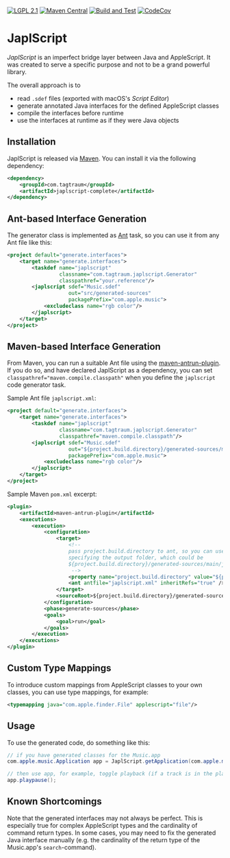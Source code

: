 [![LGPL 2.1](https://img.shields.io/badge/License-LGPL_2.1-blue.svg)](https://www.gnu.org/licenses/old-licenses/lgpl-2.1.html)
[![Maven Central](https://maven-badges.herokuapp.com/maven-central/com.tagtraum/japlscript-complete/badge.svg)](https://maven-badges.herokuapp.com/maven-central/com.tagtraum/japlscript-complete)
[![Build and Test](https://github.com/hendriks73/japlscript/workflows/Build%20and%20Test/badge.svg)](https://github.com/hendriks73/japlscript/actions)
[![CodeCov](https://codecov.io/gh/hendriks73/japlscript/branch/main/graph/badge.svg?token=H98FM0SKQL)](https://codecov.io/gh/hendriks73/japlscript/branch/main)


# JaplScript

*JaplScript* is an imperfect bridge layer between Java and AppleScript.
It was created to serve a specific purpose and not to be a grand powerful library.

The overall approach is to

- read `.sdef` files (exported with macOS's <em>Script Editor</em>)
- generate annotated Java interfaces for the defined AppleScript classes
- compile the interfaces before runtime
- use the interfaces at runtime as if they were Java objects


## Installation
               
JaplScript is released via [Maven](https://maven.apache.org).
You can install it via the following dependency:

```xml
<dependency>
    <groupId>com.tagtraum</groupId>
    <artifactId>japlscript-complete</artifactId>
</dependency>
```

## Ant-based Interface Generation

The generator class is implemented as [Ant](https://ant.apache.org) task,
so you can use it from any Ant file like this:

```xml
<project default="generate.interfaces">
    <target name="generate.interfaces">
        <taskdef name="japlscript"
                 classname="com.tagtraum.japlscript.Generator"
                 classpathref="your.reference"/>
        <japlscript sdef="Music.sdef"
                    out="src/generated-sources"
                    packagePrefix="com.apple.music">
            <excludeclass name="rgb color"/>
        </japlscript>
    </target>
</project>
```
                  
## Maven-based Interface Generation

From Maven, you can run a suitable Ant file using the
[maven-antrun-plugin](https://maven.apache.org/plugins/maven-antrun-plugin/). If you do so,
and have declared JaplScript as a dependency, you can set `classpathref="maven.compile.classpath"`
when you define the `japlscript` code generator task.

Sample Ant file `japlscript.xml`:

```xml
<project default="generate.interfaces">
    <target name="generate.interfaces">
        <taskdef name="japlscript"
                 classname="com.tagtraum.japlscript.Generator"
                 classpathref="maven.compile.classpath"/>
        <japlscript sdef="Music.sdef"
                    out="${project.build.directory}/generated-sources/main/java"
                    packagePrefix="com.apple.music">
            <excludeclass name="rgb color"/>
        </japlscript>
    </target>
</project>
```

Sample Maven `pom.xml` excerpt:

```xml
<plugin>
    <artifactId>maven-antrun-plugin</artifactId>
    <executions>
        <execution>
            <configuration>
                <target>
                    <!--
                    pass project.build.directory to ant, so you can use it when
                    specifying the output folder, which could be
                    ${project.build.directory}/generated-sources/main/java 
                     -->
                    <property name="project.build.directory" value="${project.build.directory}" />
                    <ant antfile="japlscript.xml" inheritRefs="true" />
                </target>
                <sourceRoot>${project.build.directory}/generated-sources/main/java</sourceRoot>
            </configuration>
            <phase>generate-sources</phase>
            <goals>
                <goal>run</goal>
            </goals>
        </execution>
    </executions>
</plugin>
```

## Custom Type Mappings                                   

To introduce custom mappings from AppleScript classes to your own classes,
you can use type mappings, for example:
                                    
```xml
<typemapping java="com.apple.finder.File" applescript="file"/>
```

## Usage
                           
To use the generated code, do something like this:

```java
// if you have generated classes for the Music.app
com.apple.music.Application app = JaplScript.getApplication(com.apple.music.Application.class, "Music");

// then use app, for example, toggle playback (if a track is in the player)
app.playpause();
```

## Known Shortcomings

Note that the generated interfaces may not always be perfect. This is especially
true for complex AppleScript types and the cardinality of command return types.
In some cases, you may need to fix the generated Java interface manually
(e.g. the cardinality of the return type of the Music.app's `search`-command).
